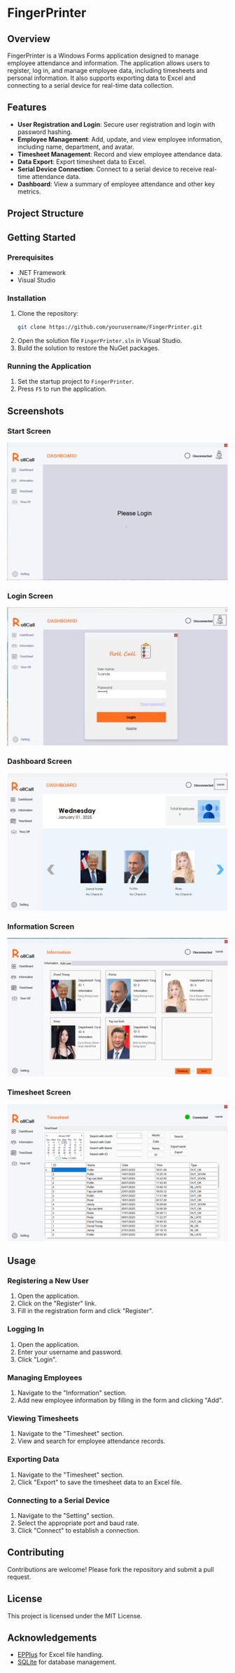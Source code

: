 # FingerPrinter

## Overview

FingerPrinter is a Windows Forms application designed to manage employee attendance and information. The application allows users to register, log in, and manage employee data, including timesheets and personal information. It also supports exporting data to Excel and connecting to a serial device for real-time data collection.

## Features

- **User Registration and Login**: Secure user registration and login with password hashing.
- **Employee Management**: Add, update, and view employee information, including name, department, and avatar.
- **Timesheet Management**: Record and view employee attendance data.
- **Data Export**: Export timesheet data to Excel.
- **Serial Device Connection**: Connect to a serial device to receive real-time attendance data.
- **Dashboard**: View a summary of employee attendance and other key metrics.

## Project Structure

## Getting Started

### Prerequisites

- .NET Framework
- Visual Studio

### Installation

1. Clone the repository:
    ```sh
    git clone https://github.com/yourusername/FingerPrinter.git
    ```
2. Open the solution file `FingerPrinter.sln` in Visual Studio.
3. Build the solution to restore the NuGet packages.

### Running the Application

1. Set the startup project to `FingerPrinter`.
2. Press `F5` to run the application.

## Screenshots

### Start Screen
![Start Screen](./image/start.png)

### Login Screen
![Login Screen](./image/login.png)

### Dashboard Screen
![Dashboard Screen](./image/dashboard.png)

### Information Screen
![Information Screen](./image/information.png)

### Timesheet Screen
![Timesheet Screen](./image/timesheet.png)

## Usage

### Registering a New User

1. Open the application.
2. Click on the "Register" link.
3. Fill in the registration form and click "Register".

### Logging In

1. Open the application.
2. Enter your username and password.
3. Click "Login".

### Managing Employees

1. Navigate to the "Information" section.
2. Add new employee information by filling in the form and clicking "Add".

### Viewing Timesheets

1. Navigate to the "Timesheet" section.
2. View and search for employee attendance records.

### Exporting Data

1. Navigate to the "Timesheet" section.
2. Click "Export" to save the timesheet data to an Excel file.

### Connecting to a Serial Device

1. Navigate to the "Setting" section.
2. Select the appropriate port and baud rate.
3. Click "Connect" to establish a connection.

## Contributing

Contributions are welcome! Please fork the repository and submit a pull request.

## License

This project is licensed under the MIT License.

## Acknowledgements

- [EPPlus](https://github.com/EPPlusSoftware/EPPlus) for Excel file handling.
- [SQLite](https://www.sqlite.org/index.html) for database management.
